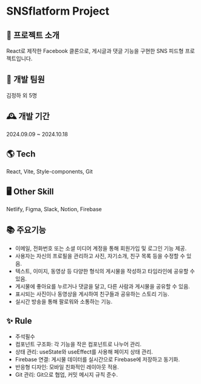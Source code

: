 # SNSflatform Project

## 🌈 프로젝트 소개
React로 제작한 Facebook 클론으로, 게시글과 댓글 기능을 구현한 SNS 피드형 프로젝트입니다.

## 🏡 개발 팀원
김정하 외 5명

## 🕰️ 개발 기간
2024.09.09 ~ 2024.10.18

## 🌎 Tech
React, Vite, Style-components, Git

## 🖥️ Other Skill
Netlify, Figma, Slack, Notion, Firebase

## 📚 주요기능
- 이메일, 전화번호 또는 소셜 미디어 계정을 통해 회원가입 및 로그인 기능 제공.
- 사용자는 자신의 프로필을 관리하고 사진, 자기소개, 친구 목록 등을 수정할 수 있음.
- 텍스트, 이미지, 동영상 등 다양한 형식의 게시물을 작성하고 타임라인에 공유할 수 있음.
- 게시물에 좋아요를 누르거나 댓글을 달고, 다른 사람과 게시물을 공유할 수 있음.
- 표시되는 사진이나 동영상을 게시하여 친구들과 공유하는 스토리 기능.
- 실시간 방송을 통해 팔로워와 소통하는 기능.
  
## ✨ Rule
- 주석필수
- 컴포넌트 구조화: 각 기능을 작은 컴포넌트로 나누어 관리.
- 상태 관리: useState와 useEffect를 사용해 페이지 상태 관리.
- Firebase 연결: 게시물 데이터를 실시간으로 Firebase에 저장하고 동기화.
- 반응형 디자인: 모바일 친화적인 레이아웃 적용.
- Git 관리: Git으로 협업, 커밋 메시지 규칙 준수.


